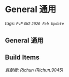 # General 通用

###### tags: `PvP` `GW2` `2020 Feb Update`

## General 通用

## Build Items

###### 貢獻者: Richun (Richun.9045)
